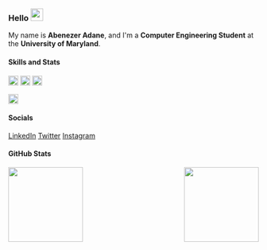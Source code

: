 ### Hello <img src="https://media.giphy.com/media/hvRJCLFzcasrR4ia7z/giphy.gif" width="25px">

My name is **Abenezer Adane**, and I'm a **Computer Engineering Student** at the **University of Maryland**.

#### Skills and Stats
<p align="left">
  <img height="20em" src="https://img.shields.io/badge/-Python-black?style=flat-square&logo=Python">
  <img height="20em" src="https://img.shields.io/badge/Java-orange?style=flat-square&logo=java">
  <img height="20em" src="https://img.shields.io/badge/c-%2300599C.svg?style=for-the-badge&logo=c">
</p>

<p align="left">
  <img height="20em" src="https://img.shields.io/badge/TensorFlow-FF6F00?style=for-the-badge&logo=tensorflow&logoColor=white">
</p>

#### Socials
<p align="left">
  <a href="https://www.linkedin.com/in/abenezeryadane/">LinkedIn</a>
  <a href="https://www.twitter.com/abenezeryadane/">Twitter</a>
  <a href="https://www.instagram.com/abenezeryadane/">Instagram</a>
</p>

#### GitHub Stats
<p align="center">
  <img height="150em" src="https://github-readme-stats.vercel.app/api?username=PB020&count_private=true&show_icons=true&theme=dark" align = "left"/>
  <img height="150em" src="https://github-readme-stats.vercel.app/api/top-langs?username=PB020&show_icons=true&locale=en&layout=compact&theme=dark" align = "right"/>
</p>
